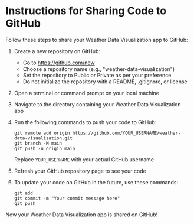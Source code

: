 # Instructions for Sharing Code to GitHub

Follow these steps to share your Weather Data Visualization app to GitHub:

1. Create a new repository on GitHub:
   - Go to https://github.com/new
   - Choose a repository name (e.g., "weather-data-visualization")
   - Set the repository to Public or Private as per your preference
   - Do not initialize the repository with a README, .gitignore, or license

2. Open a terminal or command prompt on your local machine

3. Navigate to the directory containing your Weather Data Visualization app

4. Run the following commands to push your code to GitHub:
   ```
   git remote add origin https://github.com/YOUR_USERNAME/weather-data-visualization.git
   git branch -M main
   git push -u origin main
   ```
   Replace `YOUR_USERNAME` with your actual GitHub username

5. Refresh your GitHub repository page to see your code

6. To update your code on GitHub in the future, use these commands:
   ```
   git add .
   git commit -m "Your commit message here"
   git push
   ```

Now your Weather Data Visualization app is shared on GitHub!
